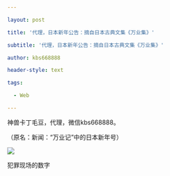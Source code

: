 ---
layout: post
title: '代理，日本新年公告：摘自日本古典文集《万业集》'
subtitle: '代理，日本新年公告：摘自日本古典文集《万业集》'
author: kbs668888
header-style: text
tags:
  - Web
---
神兽卡丁毛豆，代理，微信kbs668888。

（原名：新闻：“万业记”中的日本新年号）

![](http://dingyue.ws.126.net/k6iQuMdf3njzojhyDkOWpYxLT9BQLHyi9nEi9cC1Fm6a11554087165803.jpg)

犯罪现场的数字


